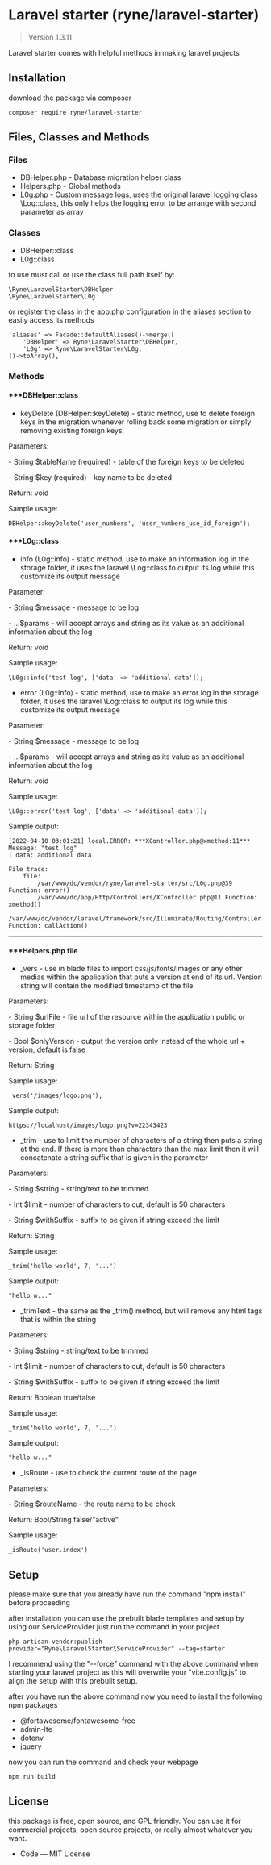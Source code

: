 <h1>Laravel starter (ryne/laravel-starter)</h1>

> Version 1.3.11

Laravel starter comes with helpful methods in making laravel projects

## Installation

download the package via composer

`composer require ryne/laravel-starter`

## Files, Classes and Methods

### Files

* DBHelper.php - Database migration helper class
* Helpers.php - Global methods
* L0g.php - Custom message logs, uses the original laravel logging class \Log::class, this only helps the logging error to be arrange with second parameter as array

### Classes

* DBHelper::class
* L0g::class

to use must call or use the class full path itself by:

```
\Ryne\LaravelStarter\DBHelper
\Ryne\LaravelStarter\L0g
```

or register the class in the app.php configuration in the aliases section to easily access its methods

```
'aliases' => Facade::defaultAliases()->merge([
    'DBHelper' => Ryne\LaravelStarter\DBHelper,
    'L0g' => Ryne\LaravelStarter\L0g,
])->toArray(),
```

### Methods

#### ***DBHelper::class

* keyDelete (DBHelper::keyDelete) - static method, use to delete foreign keys in the migration whenever rolling back some migration or simply removing existing foreign keys.

Parameters:

\- String $tableName (required) - table of the foreign keys to be deleted

\- String $key (required) - key name to be deleted

Return: void

Sample usage:

`DBHelper::keyDelete('user_numbers', 'user_numbers_use_id_foreign');`

#### ***L0g::class

* info (L0g::info) - static method, use to make an information log in the storage folder, it uses the laravel \Log::class to output its log while this customize its output message

Parameter:

\- String $message - message to be log

\- ...$params - will accept arrays and string as its value as an additional information about the log

Return: void

Sample usage:

`\L0g::info('test log', ['data' => 'additional data']);`

* error (L0g::info) - static method, use to make an error log in the storage folder, it uses the laravel \Log::class to output its log while this customize its output message

Parameter:

\- String $message - message to be log

\- ...$params - will accept arrays and string as its value as an additional information about the log

Return: void

Sample usage:

`\L0g::error('test log', ['data' => 'additional data']);`

Sample output:

```
[2022-04-10 03:01:21] local.ERROR: ***XController.php@xmethod:11***
Message: "test log"
| data: additional data

File trace:
	file:
		/var/www/dc/vendor/ryne/laravel-starter/src/L0g.php@39 Function: error()
		/var/www/dc/app/Http/Controllers/XController.php@11 Function: xmethod()
		/var/www/dc/vendor/laravel/framework/src/Illuminate/Routing/Controller.php@54 Function: callAction()
__________________________________________________________________________________________________  
```

#### ***Helpers.php file

* _vers - use in blade files to import css/js/fonts/images or any other medias within the application that puts a version at end of its url. Version string will contain the modified timestamp of the file

Parameters:

\- String $urlFile - file url of the resource within the application public or storage folder

\- Bool $onlyVersion - output the version only instead of the whole url + version, default is false

Return: String

Sample usage:

`_vers('/images/logo.png');`

Sample output:

`https://localhost/images/logo.png?v=22343423`

* _trim - use to limit the number of characters of a string then puts a string at the end. If there is more than characters than the max limit then it will concatenate a string suffix that is given in the parameter

Parameters:

\- String $string - string/text to be trimmed

\- Int $limit - number of characters to cut, default is 50 characters

\- String $withSuffix - suffix to be given if string exceed the limit

Return: String

Sample usage:

`_trim('hello world', 7, '...')`

Sample output:

`"hello w..."`

* _trimText - the same as the _trim() method, but will remove any html tags that is within the string

Parameters:

\- String $string - string/text to be trimmed

\- Int $limit - number of characters to cut, default is 50 characters

\- String $withSuffix - suffix to be given if string exceed the limit

Return: Boolean true/false

Sample usage:

`_trim('hello world', 7, '...')`

Sample output:

`"hello w..."`

* _isRoute - use to check the current route of the page

Parameters:

\- String $routeName - the route name to be check

Return: Bool/String false/"active"

Sample usage:

`_isRoute('user.index')`

## Setup

please make sure that you already have run the command "npm install" before proceeding

after installation you can use the prebuilt blade templates and setup by using our ServiceProvider
just run the command in your project

`php artisan vendor:publish --provider="Ryne\LaravelStarter\ServiceProvider" --tag=starter`

I recommend using the "--force" command with the above command when starting your laravel project as this will overwrite your "vite.config.js" to align the setup with this prebuilt setup.

after you have run the above command now you need to install the following npm packages
* @fortawesome/fontawesome-free
* admin-lte
* dotenv
* jquery

now you can run the command and check your webpage

`npm run build`

## License

this package is free, open source, and GPL friendly. You can use it for
commercial projects, open source projects, or really almost whatever you want.

- Code — MIT License

